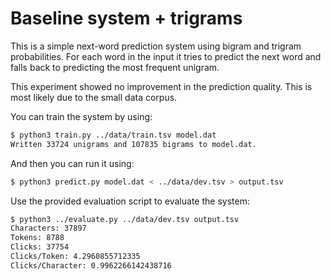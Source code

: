 # Baseline system + trigrams

This is a simple next-word prediction system using bigram and trigram probabilities. For each word in the input it 
tries to predict the next word and falls back to predicting the most frequent unigram.

This experiment showed no improvement in the prediction quality. This is most likely due to the small data corpus.

You can train the system by using:

```bash
$ python3 train.py ../data/train.tsv model.dat
Written 33724 unigrams and 107835 bigrams to model.dat.
```

And then you can run it using:

```bash
$ python3 predict.py model.dat < ../data/dev.tsv > output.tsv
```

Use the provided evaluation script to evaluate the system:

```bash
$ python3 ../evaluate.py ../data/dev.tsv output.tsv 
Characters: 37897
Tokens: 8788
Clicks: 37754
Clicks/Token: 4.2960855712335
Clicks/Character: 0.9962266142438716
```

